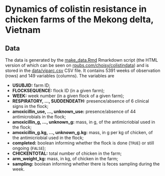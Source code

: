 # Dynamics of colistin resistance in chicken farms of the Mekong delta, Vietnam

## Data

The data is generated by the [make_data.Rmd](https://github.com/viparc/colistin_resistance/blob/master/make_data.Rmd)
Rmarkdown script (the HTML version of which can be seen on 
[rpubs.com/choisy/colistindata](http://rpubs.com/choisy/colistindata)) and is
stored in the
[data/viparc.csv](https://raw.githubusercontent.com/viparc/colistin_resistance/master/data/viparc.csv)
CSV file. It contains 5391 weeks of observation (rows) and 149 variables
(columns). The variables are

* **USUBJID:** farm ID;
* **FLOCKSEQUENCE:** flock ID (in a given farm);
* **WEEK:** week number (in a given flock of a given farm);
* **RESPIRATORY, ..., SUDDENDEATH:** presence/absence of 6 clinical signs in the flock;
* **amoxicillin_use, ..., unknown_use:** presence/absence of 44 antimicrobials in the flock;
* **amoxicillin_g, ..., unknown_g:** mass, in g, of the antimicriobial used in the flock;
* **amoxicillin_g.kg, ..., unknown_g.kg:** mass, in g per kg of chicken, of the antimicriobial used in the flock;
* **completed:** boolean informing whether the flock is done (`TRUE`) or still ongoing (`FALSE`);
* **CHICKENTOTAL:** total number of chicken in the farm;
* **arm_weight_kg:** mass, in kg, of chicken in the farm;
* **sampling:** boolean informing whether there is feces sampling during the week.